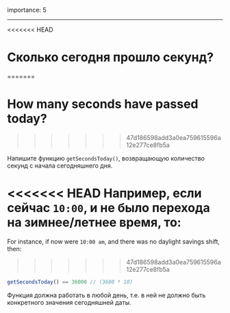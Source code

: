 importance: 5

---

<<<<<<< HEAD
# Сколько сегодня прошло секунд?
=======
# How many seconds have passed today?
>>>>>>> 47d186598add3a0ea759615596a12e277ce8fb5a

Напишите функцию `getSecondsToday()`, возвращающую количество секунд с начала сегодняшнего дня.

<<<<<<< HEAD
Например, если сейчас `10:00`, и не было перехода на зимнее/летнее время, то:
=======
For instance, if now were `10:00 am`, and there was no daylight savings shift, then:
>>>>>>> 47d186598add3a0ea759615596a12e277ce8fb5a

```js
getSecondsToday() == 36000 // (3600 * 10)
```

Функция должна работать в любой день, т.е. в ней не должно быть конкретного значения сегодняшней даты.

